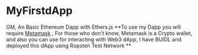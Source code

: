 # MyFirstdApp
GM,
An Basic Ethereum Dapp with Ethers.js
**To use my Dapp you will require [Metamask](https://metamask.io/download/) , For those who don't know, Metamask is a Crypto wallet, and also you can use for interacting with Web3 dApp, I have BUIDL and deployed this dApp using Ropsten Test Network
**
